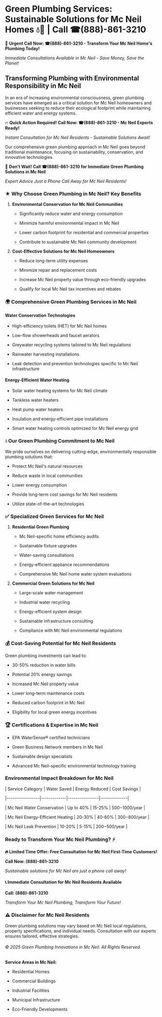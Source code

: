 # Green Plumbing Services: Sustainable Solutions for Mc Neil Homes 💧🌿 | Call ☎(888)-861-3210

🚨 **Urgent Call Now: ☎(888)-861-3210 - Transform Your Mc Neil Home's Plumbing Today!**
*Immediate Consultations Available in Mc Neil - Save Money, Save the Planet!*

## Transforming Plumbing with Environmental Responsibility in Mc Neil

In an era of increasing environmental consciousness, green plumbing services have emerged as a critical solution for Mc Neil homeowners and businesses seeking to reduce their ecological footprint while maintaining efficient water and energy systems. 

🔥 **Quick Action Required! Call Now: ☎(888)-861-3210 - Mc Neil Experts Ready!**
*Instant Consultation for Mc Neil Residents - Sustainable Solutions Await!*

Our comprehensive green plumbing approach in Mc Neil goes beyond traditional maintenance, focusing on sustainability, conservation, and innovative technologies.

🚨 **Don't Wait! Call ☎(888)-861-3210 for Immediate Green Plumbing Solutions in Mc Neil**
*Expert Advice Just a Phone Call Away for Mc Neil Residents!*

### ★ Why Choose Green Plumbing in Mc Neil? Key Benefits

1. **Environmental Conservation for Mc Neil Communities** 
   - Significantly reduce water and energy consumption
   - Minimize harmful environmental impact in Mc Neil
   - Lower carbon footprint for residential and commercial properties
   - Contribute to sustainable Mc Neil community development

2. **Cost-Effective Solutions for Mc Neil Homeowners** 
   - Reduce long-term utility expenses
   - Minimize repair and replacement costs
   - Increase Mc Neil property value through eco-friendly upgrades
   - Qualify for local Mc Neil tax incentives and rebates

### 🌍 Comprehensive Green Plumbing Services in Mc Neil

#### Water Conservation Technologies
- High-efficiency toilets (HET) for Mc Neil homes
- Low-flow showerheads and faucet aerators
- Greywater recycling systems tailored to Mc Neil regulations
- Rainwater harvesting installations
- Leak detection and prevention technologies specific to Mc Neil infrastructure

#### Energy-Efficient Water Heating
- Solar water heating systems for Mc Neil climate
- Tankless water heaters
- Heat pump water heaters
- Insulation and energy-efficient pipe installations
- Smart water heating controls optimized for Mc Neil energy grid

### 💧 Our Green Plumbing Commitment to Mc Neil

We pride ourselves on delivering cutting-edge, environmentally responsible plumbing solutions that:
- Protect Mc Neil's natural resources
- Reduce waste in local communities
- Lower energy consumption
- Provide long-term cost savings for Mc Neil residents
- Utilize state-of-the-art technologies

### ✅ Specialized Green Services for Mc Neil

1. **Residential Green Plumbing**
   - Mc Neil-specific home efficiency audits
   - Sustainable fixture upgrades
   - Water-saving consultations
   - Energy-efficient appliance recommendations
   - Comprehensive Mc Neil home water system evaluations

2. **Commercial Green Solutions for Mc Neil**
   - Large-scale water management
   - Industrial water recycling
   - Energy-efficient system design
   - Sustainable infrastructure consulting
   - Compliance with Mc Neil environmental regulations

### 💰 Cost-Saving Potential for Mc Neil Residents

Green plumbing investments can lead to:
- 30-50% reduction in water bills
- Potential 20% energy savings
- Increased Mc Neil property value
- Lower long-term maintenance costs
- Reduced carbon footprint in Mc Neil
- Eligibility for local green energy incentives

### 🏆 Certifications & Expertise in Mc Neil

- EPA WaterSense® certified technicians
- Green Business Network members in Mc Neil
- Sustainable design specialists
- Advanced Mc Neil-specific environmental technology training

### Environmental Impact Breakdown for Mc Neil

| Service Category | Water Saved | Energy Reduced | Cost Savings |
|-----------------|-------------|----------------|--------------|
| Mc Neil Water Conservation | Up to 40% | 15-25% | $500-$1000/year |
| Mc Neil Energy-Efficient Heating | 20-30% | 40-60% | $300-$800/year |
| Mc Neil Leak Prevention | 10-20% | 5-15% | $200-$500/year |

### Ready to Transform Your Mc Neil Plumbing? ⚡

**🔥 Limited Time Offer: Free Consultation for Mc Neil First-Time Customers!**

**Call Now: (888)-861-3210**
*Sustainable solutions for Mc Neil are just a phone call away!*

#### 📞 Immediate Consultation for Mc Neil Residents Available

**Call: (888)-861-3210**
*Transform Your Mc Neil Plumbing, Transform Your Future!*

### ⚠️ Disclaimer for Mc Neil Residents

Green plumbing solutions may vary based on Mc Neil local regulations, property specifications, and individual needs. Consultation with our experts ensures tailored, effective strategies.

###### © 2025 Green Plumbing Innovations in Mc Neil. All Rights Reserved.

**Service Areas in Mc Neil:** 
- Residential Homes
- Commercial Buildings
- Industrial Facilities
- Municipal Infrastructure
- Eco-Friendly Developments